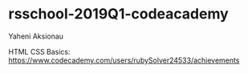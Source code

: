 # rsschool-2019Q1-codeacademy

Yaheni Aksionau

HTML CSS Basics: https://www.codecademy.com/users/rubySolver24533/achievements
